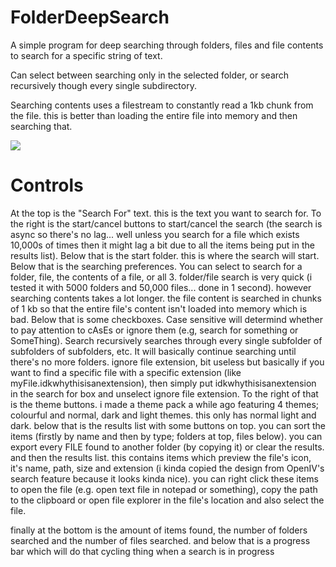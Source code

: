 # FolderDeepSearch
A simple program for deep searching through folders, files and file contents to search for a specific string of text. 

Can select between searching only in the selected folder, or search recursively though every single subdirectory.

Searching contents uses a filestream to constantly read a 1kb chunk from the file. this is better than loading the entire file into memory and then searching that.


![](latestnewUpdate.jpg)

# Controls
At the top is the "Search For" text. this is the text you want to search for. To the right is the start/cancel buttons to start/cancel the search (the search is async so there's no lag... well unless you search for a file which exists 10,000s of times then it might lag a bit due to all the items being put in the results list).
Below that is the start folder. this is where the search will start.
Below that is the searching preferences. You can select to search for a folder, file, the contents of a file, or all 3. folder/file search is very quick (i tested it with 5000 folders and 50,000 files... done in 1 second). however searching contents takes a lot longer. the file content is searched in chunks of 1 kb so that the entire file's content isn't loaded into memory which is bad.
Below that is some checkboxes. Case sensitive will determind whether to pay attention to cAsEs or ignore them (e.g, search for something or SomeThing). Search recursively searches through every single subfolder of subfolders of subfolders, etc. It will basically continue searching until there's no more folders. ignore file extension, bit useless but basically if you want to find a specific file with a specific extension (like myFile.idkwhythisisanextension), then simply put idkwhythisisanextension in the search for box and unselect ignore file extension.
To the right of that is the theme buttons. i made a theme pack a while ago featuring 4 themes; colourful and normal, dark and light themes. this only has normal light and dark.
below that is the results list with some buttons on top. you can sort the items (firstly by name and then by type; folders at top, files below). you can export every FILE found to another folder (by copying it) or clear the results. and then the results list. this contains items which preview the file's icon, it's name, path, size and extension (i kinda copied the design from OpenIV's search feature because it looks kinda nice). you can right click these items to open the file (e.g. open text file in notepad or something), copy the path to the clipboard or open file explorer in the file's location and also select the file.

finally at the bottom is the amount of items found, the number of folders searched and the number of files searched. and below that is a progress bar which will do that cycling thing when a search is in progress
